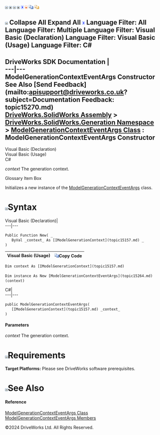 ![](dotnetimages/collapse.gif) ![](dotnetimages/expand.gif) ![](dotnetimages/collapse.gif) ![](dotnetimages/expand.gif) ![](dotnetimages/drpdown.gif) ![](dotnetimages/drpdown_orange.gif) ![](dotnetimages/copycode.gif) ![](dotnetimages/copycodeHighlight.gif)

![](dotnetimages/collapse.gif) Collapse All Expand All ![](dotnetimages/drpdown.gif) Language Filter: All  Language Filter: Multiple  Language Filter: Visual Basic (Declaration) Language Filter: Visual Basic (Usage) Language Filter: C#  
---  
DriveWorks SDK Documentation  |   
---|---  
ModelGenerationContextEventArgs Constructor   
See Also [Send Feedback](mailto:apisupport@driveworks.co.uk?subject=Documentation Feedback: topic15270.md)  
[DriveWorks.SolidWorks Assembly](topic13342.md) > [DriveWorks.SolidWorks.Generation Namespace](topic15094.md) > [ModelGenerationContextEventArgs Class](topic15264.md) : ModelGenerationContextEventArgs Constructor  
---  
  
Visual Basic (Declaration)    
Visual Basic (Usage)    
C# 

_context_
    The generation context.

Glossary Item Box

Initializes a new instance of the [ModelGenerationContextEventArgs](topic15264.md) class. 

# ![](dotnetimages/collapse.gif)Syntax

Visual Basic (Declaration)|   
---|---  
      
    
    Public Function New( _
       ByVal _context_ As [IModelGenerationContext](topic15157.md) _
    )  
  
Visual Basic (Usage)| ![](dotnetimages/copycode.gif)Copy Code  
---|---  
      
    
    Dim context As [IModelGenerationContext](topic15157.md)
     
    Dim instance As New [ModelGenerationContextEventArgs](topic15264.md)(context)  
  
C#|   
---|---  
      
    
    public ModelGenerationContextEventArgs( 
       [IModelGenerationContext](topic15157.md) _context_
    )  
  
#### Parameters

 _context_
    The generation context.

# ![](dotnetimages/collapse.gif)Requirements

**Target Platforms:** Please see DriveWorks software prerequisites.

# ![](dotnetimages/collapse.gif)See Also

#### Reference

[ModelGenerationContextEventArgs Class](topic15264.md)   
[ModelGenerationContextEventArgs Members](topic15265.md)

©2024 DriveWorks Ltd. All Rights Reserved.
